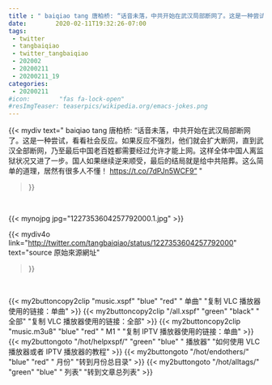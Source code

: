 ```yaml
---
title : " baiqiao tang 唐柏桥: “话音未落，中共开始在武汉局部断网了。这是一种尝试，看看社会反应。如果反应不强烈，他们就会扩大断网，直到武汉全部断网，乃至最后中国老百姓都需要经过允许才能上网。这样全体中国人离监狱状况又进了一步。国人如果继续逆来顺受，最后的结局就是给中共陪葬。这么简单的道理，居然有很多人不懂！ https://t.co/7dPJn5WCF9”  "
date:        2020-02-11T19:32:26-07:00
tags:
 - twitter
 - tangbaiqiao
 - twitter_tangbaiqiao
 - 202002
 - 20200211
 - 20200211_19
categories:
 - 20200211
#icon:        "fas fa-lock-open"
#resImgTeaser: teaserpics/wikipedia.org/emacs-jokes.png
---
```


{{< mydiv text=" baiqiao tang 唐柏桥: “话音未落，中共开始在武汉局部断网了。这是一种尝试，看看社会反应。如果反应不强烈，他们就会扩大断网，直到武汉全部断网，乃至最后中国老百姓都需要经过允许才能上网。这样全体中国人离监狱状况又进了一步。国人如果继续逆来顺受，最后的结局就是给中共陪葬。这么简单的道理，居然有很多人不懂！ https://t.co/7dPJn5WCF9”  "
>}}
<br>


 {{< mynojpg jpg="1227353604257792000.1.jpg" >}}<br> 



{{< mydiv4o link="http://twitter.com/tangbaiqiao/status/1227353604257792000"
text="source 原始來源網址"
>}}


<br>



{{< my2buttoncopy2clip "music.xspf"        "blue"   "red"    " 单曲"  "复制 VLC 播放器使用的链接：单曲" >}} {{< my2buttoncopy2clip "/all.xspf"         "green"  "black"  " 全部"  "复制 VLC 播放器使用的链接：全部" >}} {{< my2buttoncopy2clip "music.m3u8"        "blue"   "red"    " M1 "    "复制 IPTV 播放器使用的链接：单曲" >}} {{< my2buttongoto      "/hot/helpxspf/"    "green"  "blue"   " 播放器" "如何使用 VLC 播放器或者 IPTV 播放器的教程" >}} {{< my2buttongoto      "/hot/endothers/"   "blue"   "red"    " 月份"   "转到月份总目录" >}} {{< my2buttongoto      "/hot/alltags/"     "green"  "blue"   " 列表"   "转到文章总列表" >}} 
